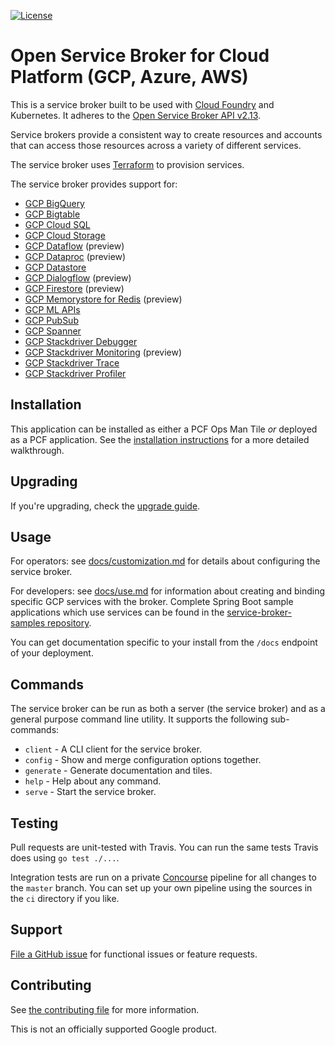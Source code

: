 [![License](https://img.shields.io/badge/license-Apache%202.0-blue.svg)](https://opensource.org/licenses/Apache-2.0)

# Open Service Broker for Cloud Platform (GCP, Azure, AWS)

This is a service broker built to be used with [Cloud Foundry](https://docs.cloudfoundry.org/services/overview.html) and Kubernetes.
It adheres to the [Open Service Broker API v2.13](https://github.com/openservicebrokerapi/servicebroker/blob/v2.13/spec.md).

Service brokers provide a consistent way to create resources and accounts that can access those resources across a variety of different services.

The service broker uses [Terraform](https://www.terraform.io/) to provision services.

The service broker provides support for:

* [GCP BigQuery](https://cloud.google.com/bigquery/)
* [GCP Bigtable](https://cloud.google.com/bigtable/)
* [GCP Cloud SQL](https://cloud.google.com/sql/)
* [GCP Cloud Storage](https://cloud.google.com/storage/)
* [GCP Dataflow](https://cloud.google.com/dataflow/) (preview)
* [GCP Dataproc](https://cloud.google.com/dataproc/docs/overview) (preview)
* [GCP Datastore](https://cloud.google.com/datastore/)
* [GCP Dialogflow](https://cloud.google.com/dialogflow-enterprise/) (preview)
* [GCP Firestore](https://cloud.google.com/firestore/) (preview)
* [GCP Memorystore for Redis](https://cloud.google.com/memorystore/docs/redis/) (preview)
* [GCP ML APIs](https://cloud.google.com/ml/)
* [GCP PubSub](https://cloud.google.com/pubsub/)
* [GCP Spanner](https://cloud.google.com/spanner/)
* [GCP Stackdriver Debugger](https://cloud.google.com/debugger/)
* [GCP Stackdriver Monitoring](https://cloud.google.com/monitoring/) (preview)
* [GCP Stackdriver Trace](https://cloud.google.com/trace/)
* [GCP Stackdriver Profiler](https://cloud.google.com/profiler/)

## Installation

This application can be installed as either a PCF Ops Man Tile _or_ deployed as a PCF application.
See the [installation instructions](https://github.com/pivotal/cloud-service-broker/blob/master/docs/installation.md) for a more detailed walkthrough.

## Upgrading

If you're upgrading, check the [upgrade guide](https://github.com/pivotal/cloud-service-broker/blob/master/docs/upgrading.md).

## Usage

For operators: see [docs/customization.md](https://github.com/pivotal/cloud-service-broker/blob/master/docs/customization.md) for details about configuring the service broker.

For developers: see [docs/use.md](https://github.com/pivotal/cloud-service-broker/blob/master/docs/use.md) for information about creating and binding specific GCP services with the broker.
Complete Spring Boot sample applications which use services can be found in the [service-broker-samples repository](https://github.com/GoogleCloudPlatform/service-broker-samples).

You can get documentation specific to your install from the `/docs` endpoint of your deployment.

## Commands

The service broker can be run as both a server (the service broker) and as a general purpose command line utility.
It supports the following sub-commands:

 * `client` - A CLI client for the service broker.
 * `config` - Show and merge configuration options together.
 * `generate` - Generate documentation and tiles.
 * `help` - Help about any command.
 * `serve` - Start the service broker.

## Testing

Pull requests are unit-tested with Travis. You can run the same tests Travis does using `go test ./...`.

Integration tests are run on a private [Concourse](https://concourse-ci.org/) pipeline for all changes to the `master` branch.
You can set up your own pipeline using the sources in the `ci` directory if you like.

## Support

[File a GitHub issue](https://github.com/pivotal/cloud-service-broker/issues) for functional issues or feature requests.


## Contributing

See [the contributing file](https://github.com/pivotal/cloud-service-broker/blob/master/CONTRIBUTING.md) for more information.

This is not an officially supported Google product.
